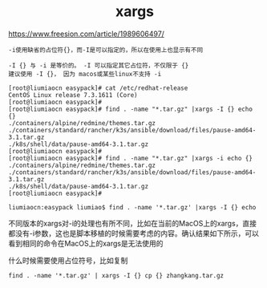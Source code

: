 <h1 align="center">xargs</h1>




https://www.freesion.com/article/1989606497/



```shell
-i使用缺省的占位符{}，而-I是可以指定的，所以在使用上也显示有不同

-I {} 与 -i 是等价的。 -I 可以指定其它占位符，不仅限于 {}
建议使用 -I {}， 因为 macos或某些linux不支持 -i
```





```shell
[root@liumiaocn easypack]# cat /etc/redhat-release 
CentOS Linux release 7.3.1611 (Core) 
[root@liumiaocn easypack]# 
[root@liumiaocn easypack]# find . -name "*.tar.gz" |xargs -I {} echo {}
./containers/alpine/redmine/themes.tar.gz
./containers/standard/rancher/k3s/ansible/download/files/pause-amd64-3.1.tar.gz
./k8s/shell/data/pause-amd64-3.1.tar.gz
[root@liumiaocn easypack]# 
[root@liumiaocn easypack]# find . -name "*.tar.gz" |xargs -i echo {}
./containers/alpine/redmine/themes.tar.gz
./containers/standard/rancher/k3s/ansible/download/files/pause-amd64-3.1.tar.gz
./k8s/shell/data/pause-amd64-3.1.tar.gz
[root@liumiaocn easypack]# 

liumiaocn:easypack liumiao$ find . -name '*.tar.gz' |xargs -I {} echo 
```





不同版本的xargs对-i的处理也有所不同，比如在当前的MacOS上的xargs，直接都没有-i参数，这也是脚本移植的时候需要考虑的内容。确认结果如下所示，可以看到相同的命令在MacOS上的xargs是无法使用的





什么时候需要使用占位符号，比如复制

```shell
find . -name '*.tar.gz' | xargs -I {} cp {} zhangkang.tar.gz
```

